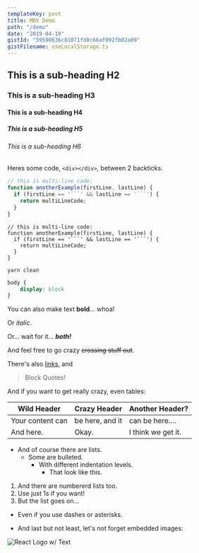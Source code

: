 ```yaml
---
templateKey: post
title: MDX Demo
path: "/demo"
date: "2019-04-19"
gistId: "59598636c81071fd8c66af092fb02a09"
gistFilename: useLocalStorage.ts
---
```



## This is a sub-heading H2
### This is a sub-heading H3
#### This is a sub-heading H4
##### This is a sub-heading H5
###### This is a sub-heading H6

Heres some code, `<div></div>`, between 2 backticks.

```javascript
// this is multi-line code:
function anotherExample(firstLine, lastLine) {
  if (firstLine == '```' && lastLine == '```') {
    return multiLineCode;
  }
}
```

```
// this is multi-line code:
function anotherExample(firstLine, lastLine) {
  if (firstLine == '```' && lastLine == '```') {
    return multiLineCode;
  }
}
```

```shell
yarn clean
```

```css
body {
    display: block
}
```

You can also make text **bold**... whoa!

Or _italic_.

Or... wait for it... **_both!_**

And feel free to go crazy ~~crossing stuff out~~.

There's also [links](https://www.freecodecamp.com), and

> Block Quotes!

And if you want to get really crazy, even tables:

Wild Header | Crazy Header | Another Header?
------------ | ------------- | -------------
Your content can | be here, and it | can be here....
And here. | Okay. | I think we get it.

- And of course there are lists.
  - Some are bulleted.
     - With different indentation levels.
        - That look like this.


1. And there are numbererd lists too.
1. Use just 1s if you want!
1. But the list goes on...
- Even if you use dashes or asterisks.
* And last but not least, let's not forget embedded images:

![React Logo w/ Text](https://goo.gl/Umyytc)
